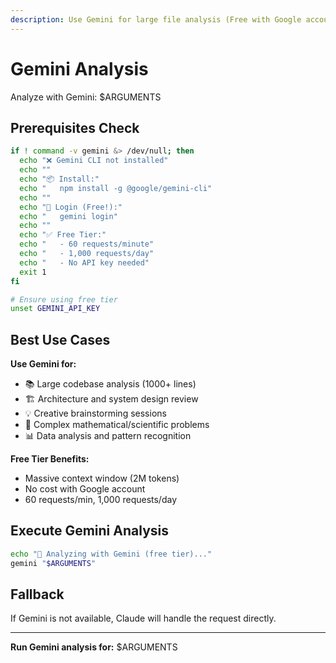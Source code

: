 ```yaml
---
description: Use Gemini for large file analysis (Free with Google account)
---
```


# Gemini Analysis

Analyze with Gemini: $ARGUMENTS

## Prerequisites Check

```bash
if ! command -v gemini &> /dev/null; then
  echo "❌ Gemini CLI not installed"
  echo ""
  echo "📦 Install:"
  echo "   npm install -g @google/gemini-cli"
  echo ""
  echo "🔐 Login (Free!):"
  echo "   gemini login"
  echo ""
  echo "✅ Free Tier:"
  echo "   - 60 requests/minute"
  echo "   - 1,000 requests/day"
  echo "   - No API key needed"
  exit 1
fi

# Ensure using free tier
unset GEMINI_API_KEY
```

## Best Use Cases

**Use Gemini for:**
- 📚 Large codebase analysis (1000+ lines)
- 🏗️ Architecture and system design review
- 💡 Creative brainstorming sessions
- 🔬 Complex mathematical/scientific problems
- 📊 Data analysis and pattern recognition

**Free Tier Benefits:**
- Massive context window (2M tokens)
- No cost with Google account
- 60 requests/min, 1,000 requests/day

## Execute Gemini Analysis

```bash
echo "🧠 Analyzing with Gemini (free tier)..."
gemini "$ARGUMENTS"
```

## Fallback

If Gemini is not available, Claude will handle the request directly.

---

**Run Gemini analysis for:** $ARGUMENTS

